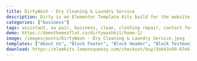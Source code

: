 ```yaml
---
title: DirtyWash - Dry Cleaning & Laundry Service
description: Dirty is an Elementor Template Kits build for the website development such as Dirty Wash – Dry Cleaning & Laundry Service. Sure you can create your website without touching a line of code. You will find all the essential features to make your website a successful.
categories: ["business"]
tags: assistant, au pair, business, clean, clothing repair, contact forms, dry cleaning, household, ironing, laundry, maid, services, washing
demo: https://demothemesflat.co/dirtywashkit/home-1/
image: /images/posts/DirtyWash - Dry Cleaning & Laundry Service.jpeg
templates: ["About Us", "Block Footer", "Block Header", "Block Testmonial 1 Home 2", "Block Testmonial 2 Home 2", "Block Testmonial About Us", "Block Testmonial Home 1", "Blog", "Contact Us", "Faq", "Footer Subscribe", "Form Contact", "Global", "Home 1", "Home 2", "Price Table", "Service Details", "Services", "Testimonials"]
download: https://elemkits.lemonsqueezy.com/checkout/buy/3ab43c60-87e6-4cc7-9cf6-738c570616c7
---
```

